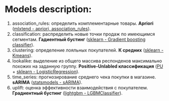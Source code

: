 # Models description:

1. association_rules: определить комплементарные товары. **Apriori** ([mlxtend - apriori, association_rules](http://rasbt.github.io/mlxtend/user_guide/frequent_patterns/apriori/)).
2. classification: распределить новые точки продаж по имеющимся сегментам. **Гадиентный бустинг** ([sklearn - Gradient boosting classifier](https://scikit-learn.org/stable/modules/generated/sklearn.ensemble.GradientBoostingClassifier.html)).
3. clustering: определение лояльных покупателей. **К средних** ([sklearn - Kmeans](https://scikit-learn.org/stable/modules/generated/sklearn.cluster.KMeans.html)).
4. lookalike: выделение из общего массива респонденов максимально похожих на заданную группу. **Positive-Unlabled классификация** ([PU](https://roywrightme.wordpress.com/2017/11/16/positive-unlabeled-learning/) + [sklearn - LogisticRegression](https://scikit-learn.org/stable/modules/generated/sklearn.linear_model.LogisticRegression.html)). 
5. time_series: прогнозирование среднего чека покупки в магазине. **sARIMA** ([statsmodels - sARIMA](https://www.statsmodels.org/dev/generated/statsmodels.tsa.statespace.sarimax.SARIMAX.html)). 
6. uplift: оценка эффективности взаимодействия с покупателем. **Градиентный бустинг** ([lightgbm - LGBMClassifier](https://lightgbm.readthedocs.io/en/latest/pythonapi/lightgbm.LGBMClassifier.html)). 
